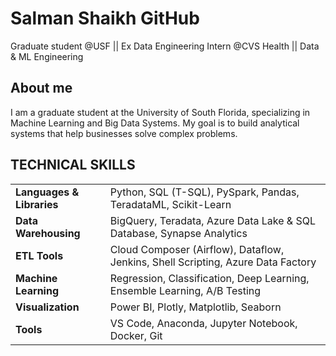 # Salman Shaikh GitHub

Graduate student @USF || Ex Data Engineering Intern @CVS Health || Data & ML Engineering

## About me 
I am a graduate student at the University of South Florida, specializing in Machine Learning and Big Data Systems. My goal is to build analytical systems that help businesses solve complex problems.

## TECHNICAL SKILLS



|           |                                                                |
|-------------------------|---------------------------------------------------------------------------|
| **Languages & Libraries**| Python, SQL (T-SQL), PySpark, Pandas, TeradataML, Scikit-Learn              |
| **Data Warehousing**     | BigQuery, Teradata, Azure Data Lake & SQL Database, Synapse Analytics       |
| **ETL Tools**            | Cloud Composer (Airflow), Dataflow, Jenkins, Shell Scripting, Azure Data Factory |
| **Machine Learning**     | Regression, Classification, Deep Learning, Ensemble Learning, A/B Testing  |
| **Visualization**        | Power BI, Plotly, Matplotlib, Seaborn                                      |
| **Tools**                | VS Code, Anaconda, Jupyter Notebook, Docker, Git                           |





